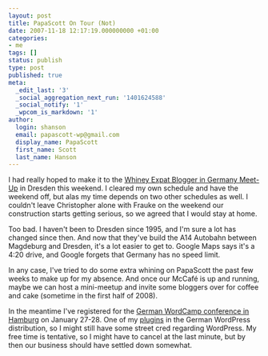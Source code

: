 ```yaml
---
layout: post
title: PapaScott On Tour (Not)
date: 2007-11-18 12:17:19.000000000 +01:00
categories:
- me
tags: []
status: publish
type: post
published: true
meta:
  _edit_last: '3'
  _social_aggregation_next_run: '1401624588'
  _social_notify: '1'
  _wpcom_is_markdown: '1'
author:
  login: shanson
  email: papascott-wp@gmail.com
  display_name: PapaScott
  first_name: Scott
  last_name: Hanson
---
```

<p>I had really hoped to make it to the <a href="http://www.jbittner.com/germany/2007/08/3rd-whiney-expat-blogger-in-germany.html">Whiney Expat Blogger in Germany Meet-Up</a> in Dresden this weekend. I cleared my own schedule and have the weekend off, but alas my time depends on two other schedules as well. I couldn't leave Christopher alone with Frauke on the weekend our construction starts getting serious, so we agreed that I would stay at home.</p>
<p>Too bad. I haven't been to Dresden since 1995, and I'm sure a lot has changed since then. And now that they've build the A14 Autobahn between Magdeburg and Dresden, it's a lot easier to get to. Google Maps says it's a 4:20 drive, and Google forgets that Germany has no speed limit.</p>
<p>In any case, I've tried to do some extra whining on PapaScott the past few weeks to make up for my absence. And once our McCaf&eacute; is up and running, maybe we can host a mini-meetup and invite some bloggers over for coffee and cake (sometime in the first half of 2008).</p>
<p>In the meantime I've registered for the <a href="http://www.wordcamp08.de/">German WordCamp conference in Hamburg</a> on January 27-28. One of my <a href="http://codex.wordpress.org/Plugins/GermanPermalinks">plugins</a> in the German WordPress distribution, so I might still have some street cred regarding WordPress. My free time is tentative, so I might have to cancel at the last minute, but by then our business should have settled down somewhat.</p>

